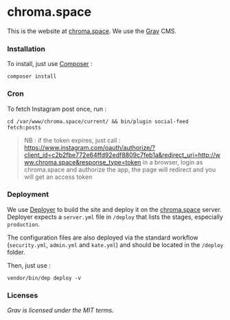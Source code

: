 chroma.space
===

This is the website at [chroma.space](http://chroma.space). We use the [Grav](https://getgrav.org) CMS.

### Installation

To install, just use [Composer](https://getcomposer.org/) :

    composer install

### Cron

To fetch Instagram post once, run :

    cd /var/www/chroma.space/current/ && bin/plugin social-feed fetch:posts

> NB : if the token expires, just call : https://www.instagram.com/oauth/authorize/?client_id=c2b2fbe772e64ffd92edf8809c7feb1a&redirect_uri=http://www.chroma.space&response_type=token in a browser, login as chroma.space and authorize the app, the page will redirect and you will get an access token

### Deployment

We use [Deployer](https://deployer.org/) to build the site and deploy it on the [chroma.space](http://chroma.space) server. Deployer expects a `server.yml` file in `/deploy` that lists the stages, especially `production`.

The configuration files are also deployed via the standard workflow (`security.yml`, `admin.yml` and `kate.yml`) and should be located in the `/deploy` folder.

Then, just use :

    vendor/bin/dep deploy -v

### Licenses

_Grav is licensed under the MIT terms._